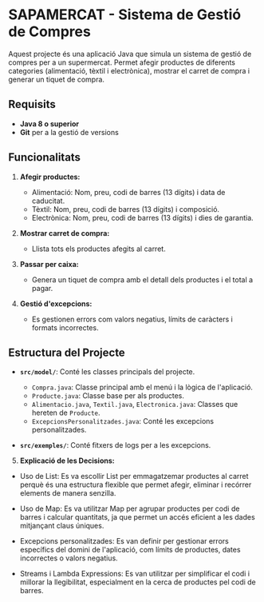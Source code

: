 # SAPAMERCAT - Sistema de Gestió de Compres

Aquest projecte és una aplicació Java que simula un sistema de gestió de compres per a un supermercat. Permet afegir productes de diferents categories (alimentació, tèxtil i electrònica), mostrar el carret de compra i generar un tiquet de compra.

## Requisits

- **Java 8 o superior**
- **Git** per a la gestió de versions

## Funcionalitats

1. **Afegir productes:**
   - Alimentació: Nom, preu, codi de barres (13 dígits) i data de caducitat.
   - Tèxtil: Nom, preu, codi de barres (13 dígits) i composició.
   - Electrònica: Nom, preu, codi de barres (13 dígits) i dies de garantia.

2. **Mostrar carret de compra:**
   - Llista tots els productes afegits al carret.

3. **Passar per caixa:**
   - Genera un tiquet de compra amb el detall dels productes i el total a pagar.

4. **Gestió d'excepcions:**
   - Es gestionen errors com valors negatius, límits de caràcters i formats incorrectes.

## Estructura del Projecte

- **`src/model/`**: Conté les classes principals del projecte.
  - `Compra.java`: Classe principal amb el menú i la lògica de l'aplicació.
  - `Producte.java`: Classe base per als productes.
  - `Alimentacio.java`, `Textil.java`, `Electronica.java`: Classes que hereten de `Producte`.
  - `ExcepcionsPersonalitzades.java`: Conté les excepcions personalitzades.

- **`src/exemples/`**: Conté fitxers de logs per a les excepcions.

5. **Explicació de les Decisions:**
- Uso de List: Es va escollir List per emmagatzemar productes al carret perquè és una estructura flexible que permet afegir, eliminar i recórrer elements de manera senzilla.

- Uso de Map: Es va utilitzar Map per agrupar productes per codi de barres i calcular quantitats, ja que permet un accés eficient a les dades mitjançant claus úniques.

- Excepcions personalitzades: Es van definir per gestionar errors específics del domini de l'aplicació, com límits de productes, dates incorrectes o valors negatius.

- Streams i Lambda Expressions: Es van utilitzar per simplificar el codi i millorar la llegibilitat, especialment en la cerca de productes pel codi de barres.
